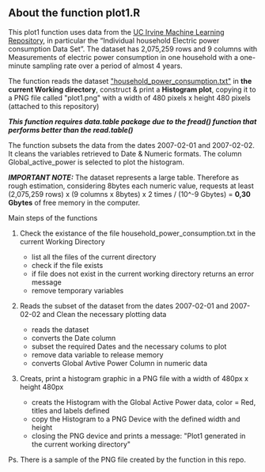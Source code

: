 ## About the function plot1.R

This plot1 function uses data from the <a href="http://archive.ics.uci.edu/ml/"> 
UC Irvine Machine Learning Repository</a>, in particular the “Individual household 
Electric power consumption Data Set”. The dataset has 2,075,259 rows and 9 columns 
with Measurements of electric power consumption in one household with a one-minute 
sampling rate over a period of almost 4 years. 

The function reads the dataset <a href="https://d396qusza40orc.cloudfront.net/exdata%2Fdata%2Fhousehold_power_consumption.zip">"household_power_consumption.txt"</a> 
in <b>the current Working directory</b>, construct & print a <b>Histogram plot</b>, copying it to a PNG
file called "plot1.png" with a width of 480 pixels x height 480 pixels (attached to this repository)

<b><i>This function requires data.table package due to the fread() function that performs better 
than the read.table() </b></i>

The function subsets the data from the dates 2007-02-01 and 2007-02-02. It cleans the variables
retrieved to Date & Numeric formats. The column Global_active_power is selected to plot 
the histogram.

<b><i>IMPORTANT NOTE:</b></i> The dataset represents a large table. Therefore as rough estimation, 
considering 8bytes each numeric value, requests at least 
(2,075,259 rows) x (9 columns x 8bytes) x 2 times / (10^-9 Gbytes) = <b>0,30 Gbytes</b> 
of free memory in the computer.

Main steps of the functions

1) Check the existance of the file household_power_consumption.txt in the current Working Directory

	* list all the files of the current directory
	* check if the file exists
	* if file does not exist in the current working directory returns an error message
	* remove temporary variables

2) Reads the subset of the dataset from the dates 2007-02-01 and 2007-02-02 and Clean 
the necessary plotting data
 
	* reads the dataset
	* converts the Date column
	* subset the required Dates and the necessary colums to plot
	* remove data variable to release memory
	* converts Global Avtive Power Column in numeric data

3) Creats, print a histogram graphic in a PNG file with a width of 480px x height 480px

	* creats the Histogram with the Global Active Power data, color = Red, titles and labels defined
	* copy the Histogram to a PNG Device with the defined width and height
	* closing the PNG device and prints a message: 
	"Plot1 generated in the current working directory"

Ps. There is a sample of the PNG file created by the function in this repo.
